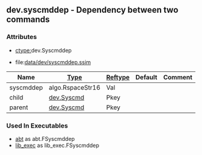 ## dev.syscmddep - Dependency between two commands


### Attributes
<a href="#attributes"></a>
* [ctype:](/txt/ssimdb/dmmeta/ctype.md)dev.Syscmddep

* file:[data/dev/syscmddep.ssim](/data/dev/syscmddep.ssim)

|Name|[Type](/txt/ssimdb/dmmeta/ctype.md)|[Reftype](/txt/ssimdb/dmmeta/reftype.md)|Default|Comment|
|---|---|---|---|---|
|syscmddep|algo.RspaceStr16|Val|
|child|[dev.Syscmd](/txt/ssimdb/dev/syscmd.md)|Pkey|
|parent|[dev.Syscmd](/txt/ssimdb/dev/syscmd.md)|Pkey|

### Used In Executables
<a href="#used-in-executables"></a>
* [abt](/txt/exe/abt/README.md) as abt.FSyscmddep
* [lib_exec](/txt/lib/lib_exec/README.md) as lib_exec.FSyscmddep

